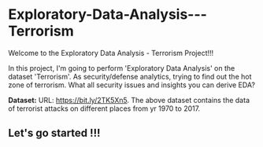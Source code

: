 # Exploratory-Data-Analysis---Terrorism
Welcome to the Exploratory Data Analysis - Terrorism Project!!!           

In this project, I'm going to perform 'Exploratory Data Analysis' on the dataset 'Terrorism'. As security/defense analytics, trying to find out the hot zone of terrorism. What all security issues and insights you can derive EDA?

**Dataset:**
URL: https://bit.ly/2TK5Xn5. The above dataset contains the data of terrorist attacks on different places from yr 1970 to 2017.

## **Let's go started !!!**
